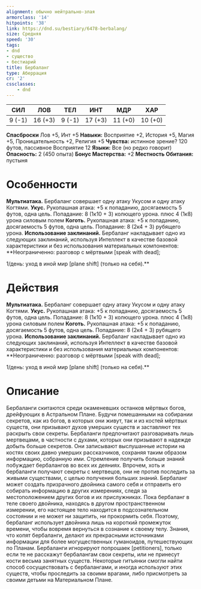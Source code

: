 ```yaml
---
alignment: обычно нейтрально-злая
armorclass: '14'
hitpoints: '38'
link: https://dnd.su/bestiary/6478-berbalang/
size: Средняя
speed: '30'
tags:
- dnd
- существо
- бестиарий
title: Бербаланг
type: Аберрация
cr: '2'
cssclasses:
    - dnd
---
```



| СИЛ | ЛОВ | ТЕЛ | ИНТ | МДР | ХАР |
|---|---|---|---|---|---|
| 9 (-1) | 16 (+3) | 9 (-1) | 17 (+3) | 11 (+0) | 10 (+0) |
**Спасброски** Лов +5, Инт +5
**Навыки:** Восприятие +2, История +5, Магия +5, Проницательность +2, Религия +5
**Чувства:** истинное зрение? 120 футов, пассивное Восприятие 12
**Языки:** Все (но редко говорит)
**Опасность:** 2 (450 опыта)
**Бонус Мастерства:** +2
**Местность Обитания:** пустыня


# Особенности
**Мультиатака.** Бербаланг совершает одну атаку Укусом и одну атаку Когтями.
**Укус.** Рукопашная атака: +5 к попаданию, досягаемость 5 футов, одна цель. Попадание: 8 (1к10 + 3) колющего урона. плюс 4 (1к8) урона силовым полем
**Коготь.** Рукопашная атака: +5 к попаданию, досягаемость 5 футов, одна цель. Попадание: 8 (2к4 + 3) рубящего урона.
**Использование заклинаний.** Бербаланг накладывает одно из следующих заклинаний, используя Интеллект в качестве базовой характеристики и без использования материальных компонентов:
**Неограниченно: разговор с мёртвыми [speak with dead];

1/день: уход в иной мир [plane shift] (только на себя).** 


# Действия
**Мультиатака.** Бербаланг совершает одну атаку Укусом и одну атаку Когтями.
**Укус.** Рукопашная атака: +5 к попаданию, досягаемость 5 футов, одна цель. Попадание: 8 (1к10 + 3) колющего урона. плюс 4 (1к8) урона силовым полем
**Коготь.** Рукопашная атака: +5 к попаданию, досягаемость 5 футов, одна цель. Попадание: 8 (2к4 + 3) рубящего урона.
**Использование заклинаний.** Бербаланг накладывает одно из следующих заклинаний, используя Интеллект в качестве базовой характеристики и без использования материальных компонентов:
**Неограниченно: разговор с мёртвыми [speak with dead];

1/день: уход в иной мир [plane shift] (только на себя).** 


# Описание
Бербаланги скитаются среди окаменевших останков мёртвых богов, дрейфующих в Астральном Плане. Будучи помешанными на собирании секретов, как из богов, в которых они живут, так и из костей мёртвых существ, они призывают духов умерших существ и заставляют тех раскрыть свои секреты. Бербаланги предпочитают разговаривать лишь мертвецами, в частности с духами, которых они призывают в надежде добыть больше секретов. Они записывают выслушанные истории на костях своих давно умерших рассказчиков, сохраняя таким образом информацию, собранную ими. Стремление получить больше знаний побуждает бербалангов во всех их деяниях. Впрочем, хоть и бербаланги получают секреты с мертвецов, они не против последить за живыми существами, с целью получения больших знаний. Бербаланг может создать призрачного двойника самого себя и отправить его собирать информацию в других измерениях, следя за местоположением других богов и их прислужниках. Пока бербаланг в теле своего двойника, находясь в другом пространственном измерении, его настоящее тело находится в подсознательном состоянии и не может ни защитить, ни прокормить себя. Поэтому, бербаланг использует двойника лишь на короткий промежуток времени, чтобы вовремя вернуться в сознание к своему телу. Знания, что копят бербаланги, делают их прекрасными источниками информации для более могущественных гуманоидов, путешествующих по Планам. Бербаланги игнорируют попрошаек [petitioners], только если те не расскажут бербалангам свои секреты, или не принесут кости весьма занятных существ. Некоторые гитъянки смогли найти способ сосуществовать с бербалангами, и иногда используют этих существ, чтобы проследить за своими врагами, либо присмотреть за своими детьми на Материальном Плане.